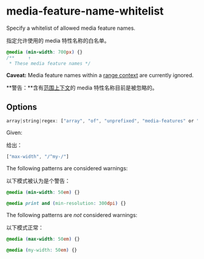 # media-feature-name-whitelist

Specify a whitelist of allowed media feature names.

指定允许使用的 media 特性名称的白名单。

```css
@media (min-width: 700px) {}
/**     ↑
 * These media feature names */
```

**Caveat:** Media feature names within a [range context](https://www.w3.org/TR/mediaqueries-4/#mq-ranges) are currently ignored.

**警告：**含有[范围上下文](https://www.w3.org/TR/mediaqueries-4/#mq-ranges)的 media 特性名称目前是被忽略的。

## Options

```js
array|string|regex: ["array", "of", "unprefixed", "media-features" or "regex"]|"media-feature"|/regex/
```

Given:

给出：

```js
["max-width", "/^my-/"]
```

The following patterns are considered warnings:

以下模式被认为是个警告：

```css
@media (min-width: 50em) {}
```

```css
@media print and (min-resolution: 300dpi) {}
```

The following patterns are *not* considered warnings:

以下模式正常：

```css
@media (max-width: 50em) {}
```

```css
@media (my-width: 50em) {}
```

